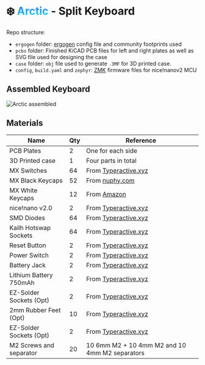 # ❄️ <span style="background: linear-gradient(rgb(33, 103, 243),rgb(18, 237, 252));-webkit-text-fill-color: transparent; -webkit-background-clip:text;">Arctic</span> - Split Keyboard

Repo structure:
- `ergogen` folder: [ergogen](https://github.com/ergogen/ergogen) config file and community footprints used
- `pcbs` folder: Finished KiCAD PCB files for left and right plates as well as SVG file used for designing the case
- `case` folder: `obj` file used to generate `.3MF` for 3D printed case.
- `config`, `build.yaml` and `zephyr`: [ZMK](https://zmk.dev/) firmware files for nice!nanov2 MCU

## Assembled Keyboard
![Arctic assembled](imgs/arctic-shot.png)

## Materials
| Name                   | Qty | Reference                                                                              |
|------------------------|-----|----------------------------------------------------------------------------------------|
| PCB Plates             | 2   | One for each side                                                                      |
| 3D Printed case        | 1   | Four parts in total                                                                    |
| MX Switches            | 64  | From [Typeractive.xyz](https://typeractive.xyz/products/jwk-jwick-t1-tactile-switches) |
| MX Black Keycaps       | 52  | From [nuphy.com](https://nuphy.com/collections/keycaps/products/gem-msa)               |
| MX White Keycaps       | 12  | From [Amazon](https://www.amazon.com/dp/B0CBR6XFBY)                                    |
| nice!nano v2.0         | 2   | From [Typeractive.xyz](https://typeractive.xyz/products/nice-nano)                     |
| SMD Diodes             | 64  | From [Typeractive.xyz](https://typeractive.xyz/products/smd-diodes)                    |
| Kailh Hotswap Sockets  | 64  | From [Typeractive.xyz](https://typeractive.xyz/products/hotswap-sockets)               |
| Reset Button           | 2   | From [Typeractive.xyz](https://typeractive.xyz/products/reset-button)                  |
| Power Switch           | 2   | From [Typeractive.xyz](https://typeractive.xyz/products/power-switch)                  |
| Battery Jack           | 2   | From [Typeractive.xyz](https://typeractive.xyz/products/battery-jack)                  |
| Lithium Battery 750mAh | 2   | From [Typeractive.xyz](https://typeractive.xyz/products/lithium-battery-750mah)        |
| EZ-Solder Sockets (Opt)| 2   | From [Typeractive.xyz](https://typeractive.xyz/products/ez-machine-sockets-and-headers)|
| 2mm Rubber Feet (Opt)  | 10  | From [Typeractive.xyz](https://www.amazon.com/dp/B06XCNM69B)                           |
| EZ-Solder Sockets (Opt)| 2   | From [Typeractive.xyz](https://typeractive.xyz/products/ez-machine-sockets-and-headers)|
| M2 Screws and separator| 20  | 10 6mm M2 + 10 4mm M2 and 10 4mm M2 separators                                         |